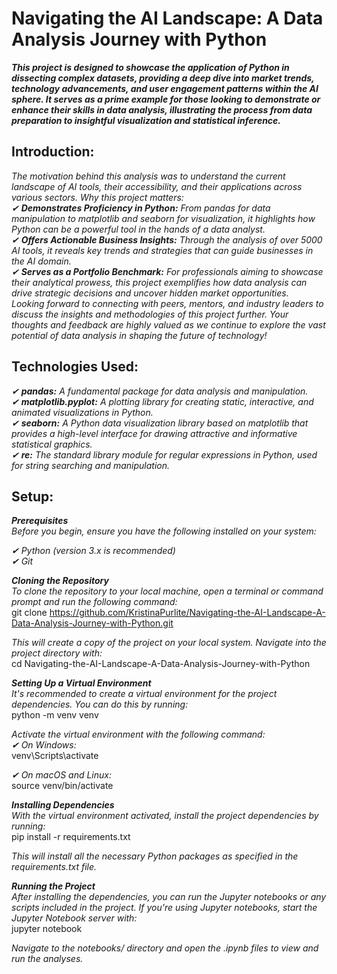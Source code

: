 # Navigating the AI Landscape: A Data Analysis Journey with Python
___This project is designed to showcase the application of Python in dissecting complex datasets, providing a deep dive into market trends, technology advancements, and user engagement patterns within the AI sphere. It serves as a prime example for those looking to demonstrate or enhance their skills in data analysis, illustrating the process from data preparation to insightful visualization and statistical inference.___

## Introduction:
*The motivation behind this analysis was to understand the current landscape of AI tools, their accessibility, and their applications across various sectors.
Why this project matters:  
✔ __Demonstrates Proficiency in Python:__ From pandas for data manipulation to matplotlib and seaborn for visualization, it highlights how Python can be a powerful tool in the hands of a data analyst.  
✔ __Offers Actionable Business Insights:__ Through the analysis of over 5000 AI tools, it reveals key trends and strategies that can guide businesses in the AI domain.  
✔ __Serves as a Portfolio Benchmark:__ For professionals aiming to showcase their analytical prowess, this project exemplifies how data analysis can drive strategic decisions and uncover hidden market opportunities.  
Looking forward to connecting with peers, mentors, and industry leaders to discuss the insights and methodologies of this project further. Your thoughts and feedback are highly valued as we continue to explore the vast potential of data analysis in shaping the future of technology!*

## Technologies Used:  
*✔ __pandas:__ A fundamental package for data analysis and manipulation.  
✔ __matplotlib.pyplot:__ A plotting library for creating static, interactive, and animated visualizations in Python.  
✔ __seaborn:__ A Python data visualization library based on matplotlib that provides a high-level interface for drawing attractive and informative statistical graphics.  
✔ __re:__ The standard library module for regular expressions in Python, used for string searching and manipulation.*  


## Setup:  
*__Prerequisites__  
Before you begin, ensure you have the following installed on your system:*  

*✔ Python (version 3.x is recommended)  
✔ Git*  

*__Cloning the Repository__  
To clone the repository to your local machine, open a terminal or command prompt and run the following command:*  
git clone https://github.com/KristinaPurlite/Navigating-the-AI-Landscape-A-Data-Analysis-Journey-with-Python.git  

*This will create a copy of the project on your local system. Navigate into the project directory with:*  
cd Navigating-the-AI-Landscape-A-Data-Analysis-Journey-with-Python  

*__Setting Up a Virtual Environment__  
It's recommended to create a virtual environment for the project dependencies. You can do this by running:*  
python -m venv venv  

*Activate the virtual environment with the following command:  
✔ On Windows:*  
venv\Scripts\activate  

*✔ On macOS and Linux:*  
source venv/bin/activate  

*__Installing Dependencies__  
With the virtual environment activated, install the project dependencies by running:*  
pip install -r requirements.txt  

*This will install all the necessary Python packages as specified in the requirements.txt file.*  

*__Running the Project__  
After installing the dependencies, you can run the Jupyter notebooks or any scripts included in the project. If you're using Jupyter notebooks, start the Jupyter Notebook server with:*  
jupyter notebook  

*Navigate to the notebooks/ directory and open the .ipynb files to view and run the analyses.*  











